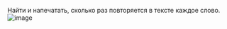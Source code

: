 Найти и напечатать, сколько раз повторяется в тексте каждое слово.
![image](https://github.com/user-attachments/assets/b4de6232-74ab-4b08-af29-1be5527c5854)

 
